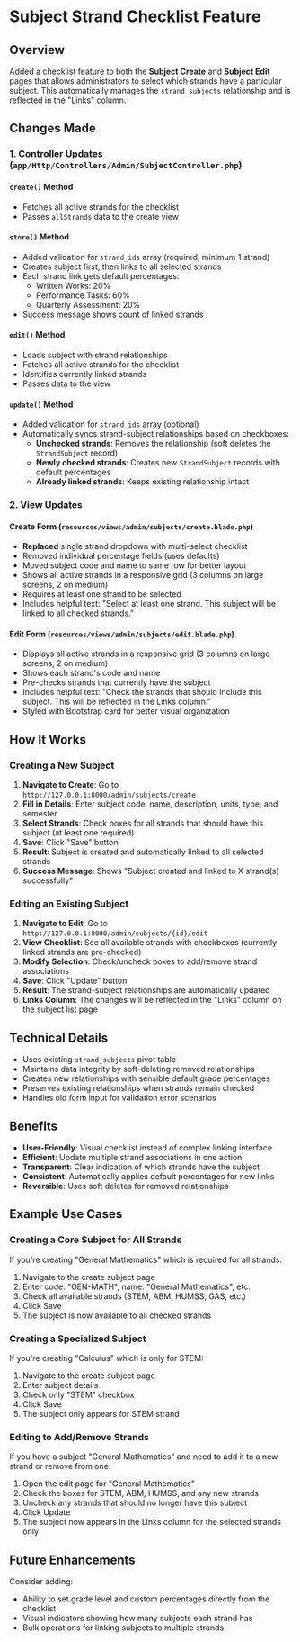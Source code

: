 # Subject Strand Checklist Feature

## Overview
Added a checklist feature to both the **Subject Create** and **Subject Edit** pages that allows administrators to select which strands have a particular subject. This automatically manages the `strand_subjects` relationship and is reflected in the "Links" column.

## Changes Made

### 1. Controller Updates (`app/Http/Controllers/Admin/SubjectController.php`)

#### `create()` Method
- Fetches all active strands for the checklist
- Passes `allStrands` data to the create view

#### `store()` Method
- Added validation for `strand_ids` array (required, minimum 1 strand)
- Creates subject first, then links to all selected strands
- Each strand link gets default percentages:
  - Written Works: 20%
  - Performance Tasks: 60%
  - Quarterly Assessment: 20%
- Success message shows count of linked strands

#### `edit()` Method
- Loads subject with strand relationships
- Fetches all active strands for the checklist
- Identifies currently linked strands
- Passes data to the view

#### `update()` Method
- Added validation for `strand_ids` array (optional)
- Automatically syncs strand-subject relationships based on checkboxes:
  - **Unchecked strands**: Removes the relationship (soft deletes the `StrandSubject` record)
  - **Newly checked strands**: Creates new `StrandSubject` records with default percentages
  - **Already linked strands**: Keeps existing relationship intact

### 2. View Updates

#### Create Form (`resources/views/admin/subjects/create.blade.php`)
- **Replaced** single strand dropdown with multi-select checklist
- Removed individual percentage fields (uses defaults)
- Moved subject code and name to same row for better layout
- Shows all active strands in a responsive grid (3 columns on large screens, 2 on medium)
- Requires at least one strand to be selected
- Includes helpful text: "Select at least one strand. This subject will be linked to all checked strands."

#### Edit Form (`resources/views/admin/subjects/edit.blade.php`)
- Displays all active strands in a responsive grid (3 columns on large screens, 2 on medium)
- Shows each strand's code and name
- Pre-checks strands that currently have the subject
- Includes helpful text: "Check the strands that should include this subject. This will be reflected in the Links column."
- Styled with Bootstrap card for better visual organization

## How It Works

### Creating a New Subject
1. **Navigate to Create**: Go to `http://127.0.0.1:8000/admin/subjects/create`
2. **Fill in Details**: Enter subject code, name, description, units, type, and semester
3. **Select Strands**: Check boxes for all strands that should have this subject (at least one required)
4. **Save**: Click "Save" button
5. **Result**: Subject is created and automatically linked to all selected strands
6. **Success Message**: Shows "Subject created and linked to X strand(s) successfully"

### Editing an Existing Subject
1. **Navigate to Edit**: Go to `http://127.0.0.1:8000/admin/subjects/{id}/edit`
2. **View Checklist**: See all available strands with checkboxes (currently linked strands are pre-checked)
3. **Modify Selection**: Check/uncheck boxes to add/remove strand associations
4. **Save**: Click "Update" button
5. **Result**: The strand-subject relationships are automatically updated
6. **Links Column**: The changes will be reflected in the "Links" column on the subject list page

## Technical Details

- Uses existing `strand_subjects` pivot table
- Maintains data integrity by soft-deleting removed relationships
- Creates new relationships with sensible default grade percentages
- Preserves existing relationships when strands remain checked
- Handles old form input for validation error scenarios

## Benefits

- **User-Friendly**: Visual checklist instead of complex linking interface
- **Efficient**: Update multiple strand associations in one action
- **Transparent**: Clear indication of which strands have the subject
- **Consistent**: Automatically applies default percentages for new links
- **Reversible**: Uses soft deletes for removed relationships

## Example Use Cases

### Creating a Core Subject for All Strands
If you're creating "General Mathematics" which is required for all strands:
1. Navigate to the create subject page
2. Enter code: "GEN-MATH", name: "General Mathematics", etc.
3. Check all available strands (STEM, ABM, HUMSS, GAS, etc.)
4. Click Save
5. The subject is now available to all checked strands

### Creating a Specialized Subject
If you're creating "Calculus" which is only for STEM:
1. Navigate to the create subject page
2. Enter subject details
3. Check only "STEM" checkbox
4. Click Save
5. The subject only appears for STEM strand

### Editing to Add/Remove Strands
If you have a subject "General Mathematics" and need to add it to a new strand or remove from one:
1. Open the edit page for "General Mathematics"
2. Check the boxes for STEM, ABM, HUMSS, and any new strands
3. Uncheck any strands that should no longer have this subject
4. Click Update
5. The subject now appears in the Links column for the selected strands only

## Future Enhancements

Consider adding:
- Ability to set grade level and custom percentages directly from the checklist
- Visual indicators showing how many subjects each strand has
- Bulk operations for linking subjects to multiple strands
